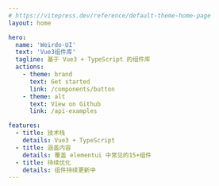 ```yaml
---
# https://vitepress.dev/reference/default-theme-home-page
layout: home

hero:
  name: 'Weirdo-UI'
  text: 'Vue3组件库'
  tagline: 基于 Vue3 + TypeScript 的组件库
  actions:
    - theme: brand
      text: Get started
      link: /components/button
    - theme: alt
      text: View on Github
      link: /api-examples

features:
  - title: 技术栈
    details: Vue3 + TypeScript
  - title: 涵盖内容
    details: 覆盖 elementui 中常见的15+组件
  - title: 持续优化
    details: 组件持续更新中
---
```

